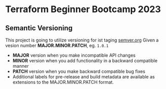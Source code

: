 # Terraform Beginner Bootcamp 2023

## Semantic Versioning 

This project is going to utilize versioning for ist taging 
[semver.org](https://semver.org/)
Given a vesion number **MAJOR.MINOR.PATCH**, eg. `1.0.1`

- **MAJOR** version when you make incompatible API changes
- **MINOR** version when you add functionality in a backward compatible manner
- **PATCH** version when you make backward compatible bug fixes
- Additional labels for pre-release and build metadata are available as extensions to the MAJOR.MINOR.PATCH format.